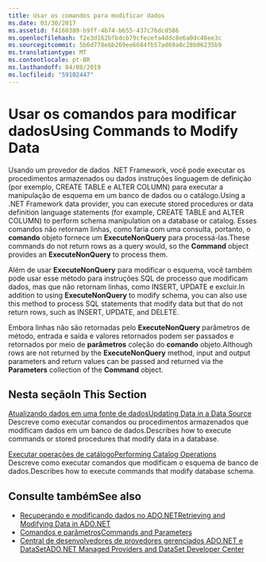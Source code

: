 ```yaml
---
title: Usar os comandos para modificar dados
ms.date: 03/30/2017
ms.assetid: f4160389-b9ff-4b74-b655-437c76dcd586
ms.openlocfilehash: f2e3d162bfbdcb79cfecefa4ddc8e6a0dc46ee3c
ms.sourcegitcommit: 5b6d778ebb269ee6684fb57ad69a8c28b06235b9
ms.translationtype: MT
ms.contentlocale: pt-BR
ms.lasthandoff: 04/08/2019
ms.locfileid: "59102447"
---
```

# <a name="using-commands-to-modify-data"></a><span data-ttu-id="439fa-102">Usar os comandos para modificar dados</span><span class="sxs-lookup"><span data-stu-id="439fa-102">Using Commands to Modify Data</span></span>
<span data-ttu-id="439fa-103">Usando um provedor de dados .NET Framework, você pode executar os procedimentos armazenados ou dados instruções linguagem de definição (por exemplo, CREATE TABLE e ALTER COLUMN) para executar a manipulação de esquema em um banco de dados ou o catálogo.</span><span class="sxs-lookup"><span data-stu-id="439fa-103">Using a .NET Framework data provider, you can execute stored procedures or data definition language statements (for example, CREATE TABLE and ALTER COLUMN) to perform schema manipulation on a database or catalog.</span></span> <span data-ttu-id="439fa-104">Esses comandos não retornam linhas, como faria com uma consulta, portanto, o **comando** objeto fornece um **ExecuteNonQuery** para processá-las.</span><span class="sxs-lookup"><span data-stu-id="439fa-104">These commands do not return rows as a query would, so the **Command** object provides an **ExecuteNonQuery** to process them.</span></span>  
  
 <span data-ttu-id="439fa-105">Além de usar **ExecuteNonQuery** para modificar o esquema, você também pode usar esse método para instruções SQL de processo que modificam dados, mas que não retornam linhas, como INSERT, UPDATE e excluir.</span><span class="sxs-lookup"><span data-stu-id="439fa-105">In addition to using **ExecuteNonQuery** to modify schema, you can also use this method to process SQL statements that modify data but that do not return rows, such as INSERT, UPDATE, and DELETE.</span></span>  
  
 <span data-ttu-id="439fa-106">Embora linhas não são retornadas pelo **ExecuteNonQuery** parâmetros de método, entrada e saída e valores retornados podem ser passados e retornados por meio de **parâmetros** coleção do **comando**  objeto.</span><span class="sxs-lookup"><span data-stu-id="439fa-106">Although rows are not returned by the **ExecuteNonQuery** method, input and output parameters and return values can be passed and returned via the **Parameters** collection of the **Command** object.</span></span>  
  
## <a name="in-this-section"></a><span data-ttu-id="439fa-107">Nesta seção</span><span class="sxs-lookup"><span data-stu-id="439fa-107">In This Section</span></span>  
 [<span data-ttu-id="439fa-108">Atualizando dados em uma fonte de dados</span><span class="sxs-lookup"><span data-stu-id="439fa-108">Updating Data in a Data Source</span></span>](../../../../docs/framework/data/adonet/updating-data-in-a-data-source.md)  
 <span data-ttu-id="439fa-109">Descreve como executar comandos ou procedimentos armazenados que modificam dados em um banco de dados.</span><span class="sxs-lookup"><span data-stu-id="439fa-109">Describes how to execute commands or stored procedures that modify data in a database.</span></span>  
  
 [<span data-ttu-id="439fa-110">Executar operações de catálogo</span><span class="sxs-lookup"><span data-stu-id="439fa-110">Performing Catalog Operations</span></span>](../../../../docs/framework/data/adonet/performing-catalog-operations.md)  
 <span data-ttu-id="439fa-111">Descreve como executar comandos que modificam o esquema de banco de dados.</span><span class="sxs-lookup"><span data-stu-id="439fa-111">Describes how to execute commands that modify database schema.</span></span>  
  
## <a name="see-also"></a><span data-ttu-id="439fa-112">Consulte também</span><span class="sxs-lookup"><span data-stu-id="439fa-112">See also</span></span>

- [<span data-ttu-id="439fa-113">Recuperando e modificando dados no ADO.NET</span><span class="sxs-lookup"><span data-stu-id="439fa-113">Retrieving and Modifying Data in ADO.NET</span></span>](../../../../docs/framework/data/adonet/retrieving-and-modifying-data.md)
- [<span data-ttu-id="439fa-114">Comandos e parâmetros</span><span class="sxs-lookup"><span data-stu-id="439fa-114">Commands and Parameters</span></span>](../../../../docs/framework/data/adonet/commands-and-parameters.md)
- [<span data-ttu-id="439fa-115">Central de desenvolvedores de provedores gerenciados ADO.NET e DataSet</span><span class="sxs-lookup"><span data-stu-id="439fa-115">ADO.NET Managed Providers and DataSet Developer Center</span></span>](https://go.microsoft.com/fwlink/?LinkId=217917)
